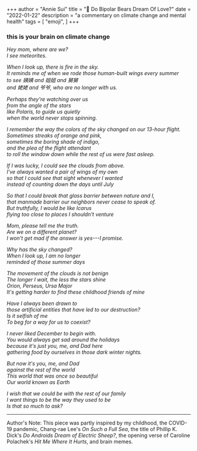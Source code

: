 +++
author = "Annie Sui"
title = "🧸 Do Bipolar Bears Dream Of Love?"
date = "2022-01-22"
description = "a commentary on climate change and mental health"
tags = [
    "emoji",
]
+++
<h3>this is your brain on climate change</h3>
<i>
Hey mom, where are we? <br>
I see meteorites. <br>

When I look up, there is fire in the sky. <br>
It reminds me of when we rode those human-built wings every summer <br>
to see 姨姨 and 姐姐 and 舅舅 <br>
and 姥姥 and 爷爷, who are no longer with us. <br>

Perhaps they're watching over us <br>
from the angle of the stars <br>
like Polaris, to guide us quietly <br>
when the world never stops spinning. <br>

I remember the way the colors of the sky changed 
on our 13-hour flight. <br>
Sometimes streaks of orange and pink, <br>
sometimes the boring shade of indigo, <br>
and the plea of the flight attendant <br>
to roll the window down while the rest of us were fast asleep.

If I was lucky, I could see the clouds from above. <br>
I've always wanted a pair of wings of my own <br>
so that I could see that sight whenever I wanted <br>
instead of counting down the days until July <br>

So that I could break that glass barrier between nature and I, <br>
that manmade barrier our neighbors never cease to speak of. <br>
But truthfully, I would be like Icarus <br>
flying too close to places I shouldn't venture <br>

Mom, please tell me the truth. <br>
Are we on a different planet? <br>
I won't get mad if the answer is yes---I promise. <br>

Why has the sky changed? <br>
When I look up, I am no longer <br>
reminded of those summer days <br>

The movement of the clouds is not benign <br>
The longer I wait, the less the stars shine <br>
Orion, Perseus, Ursa Major <br>
It's getting harder to find these childhood friends of mine

Have I always been drawn to <br>
those artificial entities that have led to our destruction? <br>
Is it selfish of me <br>
To beg for a way for us to coexist? <br>

I never liked December to begin with. <br>
You would always get sad around the holidays <br>
because it's just you, me, and Dad here <br>
gathering food by ourselves in those dark winter nights.

But now it's you, me, and Dad <br>
against the rest of the world <br>
This world that was once so beautiful <br>
Our world known as Earth

I wish that we could be with the rest of our family <br> 
I want things to be the way they used to be <br>
Is that so much to ask?
</i>

*** 
<span style="font-size: 14px">Author's Note: This piece was partly inspired by my childhood, the COVID-19 pandemic, Chang-rae Lee's <i>On Such a Full Sea</i>, the title of Phillip K. Dick's <i>Do Androids Dream of Electric Sheep?</i>, the opening verse of Caroline Polachek's <i>Hit Me Where It Hurts</i>, and brain memes.</span>